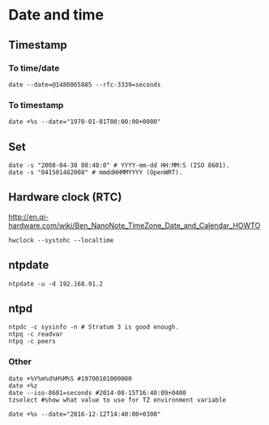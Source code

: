 # Date and time

## Timestamp

### To time/date

    date --date=@1480865885 --rfc-3339=seconds

### To timestamp

    date +%s --date="1970-01-01T00:00:00+0000"

## Set

    date -s "2008-04-30 08:48:0" # YYYY-mm-dd HH:MM:S (ISO 8601).
    date -s "041501482008" # mmddHHMMYYYY (OpenWRT).

## Hardware clock (RTC)

<http://en.qi-hardware.com/wiki/Ben_NanoNote_TimeZone_Date_and_Calendar_HOWTO>

    hwclock --systohc --localtime

## ntpdate

    ntpdate -u -d 192.168.91.2

## ntpd

    ntpdc -c sysinfo -n # Stratum 3 is good enough.
    ntpq -c readvar
    ntpq -c peers

### Other

    date +%Y%m%d%H%M%S #19700101000000
    date +%z
    date --iso-8601=seconds #2014-08-15T16:40:09+0400
    tzselect #show what value to use for TZ environment variable

    date +%s --date="2016-12-12T14:40:00+0300"

